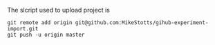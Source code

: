 The slcript used to upload project is

    git remote add origin git@github.com:MikeStotts/gihub-experiment-import.git
    git push -u origin master
